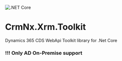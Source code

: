 ![.NET Core](https://github.com/CrmNx-Team/CrmNx.Xrm.Toolkit/workflows/.NET%20Core/badge.svg)
# CrmNx.Xrm.Toolkit 

Dynamics 365 CDS WebApi Toolkit library for .Net Core

### !!! Only AD On-Premise support 
